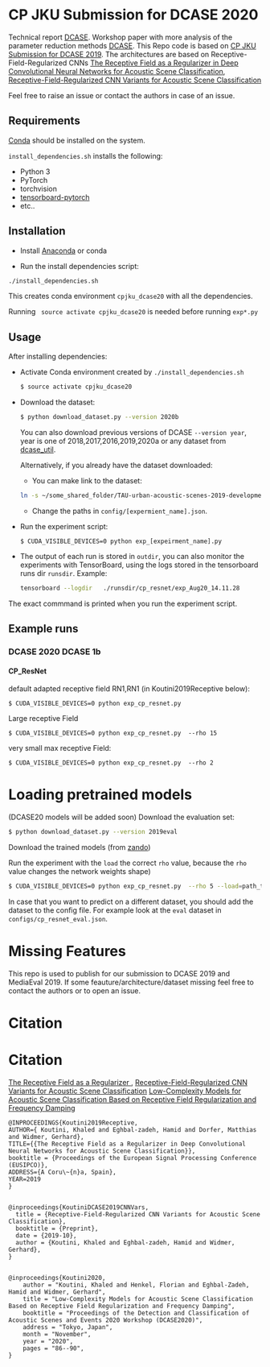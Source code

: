 # CP JKU Submission for DCASE 2020

Technical report [DCASE](http://dcase.community/documents/challenge2020/technical_reports/DCASE2020_Koutini_142.pdf). 
Workshop paper with more analysis of the parameter reduction methods [DCASE](http://dcase.community/documents/workshop2020/proceedings/DCASE2020Workshop_Koutini_91.pdf).
This Repo code is based on [CP JKU Submission for DCASE 2019](https://github.com/kkoutini/cpjku_dcase19). 
The architectures are based on Receptive-Field-Regularized CNNs  [The Receptive Field as a Regularizer in Deep Convolutional Neural Networks for Acoustic Scene Classification]( https://arxiv.org/abs/1907.01803), [Receptive-Field-Regularized CNN Variants for Acoustic Scene Classification](https://arxiv.org/abs/1909.02859)

Feel free to raise an issue or contact the authors in case of an issue.


## Requirements

[Conda]( https://conda.io/projects/conda/en/latest/user-guide/install/index.html?highlight=conda ) should be installed on the system.

```install_dependencies.sh``` installs the following:
* Python 3
* PyTorch  
* torchvision
* [tensorboard-pytorch]( https://github.com/lanpa/tensorboard-pytorch )
* etc..

## Installation
* Install [Anaconda](https://www.anaconda.com/) or conda

* Run the install dependencies script:
```bash
./install_dependencies.sh
```
This creates conda environment ```cpjku_dcase20``` with all the dependencies.

Running
``` source activate cpjku_dcase20``` is needed before running ```exp*.py```


## Usage
After installing dependencies:

- Activate Conda environment created by ```./install_dependencies.sh```
    ```bash
    $ source activate cpjku_dcase20
    ```

- Download the dataset:
    ```bash
    $ python download_dataset.py --version 2020b
    ```
    You can also download previous versions of DCASE ```--version year```, year is one of 2018,2017,2016,2019,2020a or any dataset from [dcase_util](https://dcase-repo.github.io/dcase_util/datasets.html).
    
    Alternatively, if you already have the dataset downloaded:
    - You can make link to the dataset: 
    ```bash
    ln -s ~/some_shared_folder/TAU-urban-acoustic-scenes-2019-development ./datasets/TAU-urban-acoustic-scenes-2019-development
    ```
    
    - Change the paths in ```config/[expermient_name].json```.
    
- Run the experiment script:
    ```
    $ CUDA_VISIBLE_DEVICES=0 python exp_[expeirment_name].py 
    ```
- The output of each run is stored in ``outdir``, you can also monitor the experiments with TensorBoard, using the logs stored in the tensorboard runs dir ```runsdir```. 
 Example: 
     ```bash
     tensorboard --logdir   ./runsdir/cp_resnet/exp_Aug20_14.11.28
     ```
 The exact commmand is printed when you run the experiment script.

## Example runs
### DCASE 2020 DCASE 1b
#### CP_ResNet
default adapted receptive field RN1,RN1 (in Koutini2019Receptive below):
```
$ CUDA_VISIBLE_DEVICES=0 python exp_cp_resnet.py 
```
Large receptive Field
```
$ CUDA_VISIBLE_DEVICES=0 python exp_cp_resnet.py  --rho 15
```
very small max receptive Field:

```
$ CUDA_VISIBLE_DEVICES=0 python exp_cp_resnet.py  --rho 2
```
# Loading pretrained models
(DCASE20 models will be added soon)
Download the evaluation set:
```bash
$ python download_dataset.py --version 2019eval
```
Download the trained models (from [zando](  https://zenodo.org/record/3674034))

Run the experiment with the `load` the correct `rho` value, because the `rho` value changes the network weights shape) 
```bash
$ CUDA_VISIBLE_DEVICES=0 python exp_cp_resnet.py  --rho 5 --load=path_to_model.pth
```
In case that you want to predict on a different dataset, you should add the dataset to the config file.
For example look at the `eval` dataset in  `configs/cp_resnet_eval.json`.
# Missing Features
This repo is used to publish for our submission to DCASE 2019 and MediaEval 2019. If some feauture/architecture/dataset missing feel free to contact the authors or to open an issue.

# Citation


# Citation
[The Receptive Field as a Regularizer ]( https://arxiv.org/abs/1907.01803 ),  [Receptive-Field-Regularized CNN Variants for Acoustic Scene Classification](https://arxiv.org/abs/1909.02859)
 [Low-Complexity Models for Acoustic Scene Classification Based on Receptive Field Regularization and Frequency Damping](http://dcase.community/documents/workshop2020/proceedings/DCASE2020Workshop_Koutini_91.pdf)

```
@INPROCEEDINGS{Koutini2019Receptive,
AUTHOR={ Koutini, Khaled and Eghbal-zadeh, Hamid and Dorfer, Matthias and Widmer, Gerhard},
TITLE={{The Receptive Field as a Regularizer in Deep Convolutional Neural Networks for Acoustic Scene Classification}},
booktitle = {Proceedings of the European Signal Processing Conference (EUSIPCO)},
ADDRESS={A Coru\~{n}a, Spain},
YEAR=2019
}


@inproceedings{KoutiniDCASE2019CNNVars,
  title = {Receptive-Field-Regularized CNN Variants for Acoustic Scene Classification},
  booktitle = {Preprint},
  date = {2019-10},
  author = {Koutini, Khaled and Eghbal-zadeh, Hamid and Widmer, Gerhard},
}


@inproceedings{Koutini2020,
    author = "Koutini, Khaled and Henkel, Florian and Eghbal-Zadeh, Hamid and Widmer, Gerhard",
    title = "Low-Complexity Models for Acoustic Scene Classification Based on Receptive Field Regularization and Frequency Damping",
    booktitle = "Proceedings of the Detection and Classification of Acoustic Scenes and Events 2020 Workshop (DCASE2020)",
    address = "Tokyo, Japan",
    month = "November",
    year = "2020",
    pages = "86--90",
}


 ```